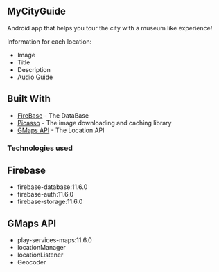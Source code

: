 ## MyCityGuide

Android app that helps you tour the city with a museum like experience!

Information for each location:
* Image
* Title
* Description
* Audio Guide

## Built With

* [FireBase](https://firebase.google.com/) - The DataBase
* [Picasso](http://square.github.io/picasso/) - The image downloading and caching library
* [GMaps API](https://cloud.google.com/maps-platform/maps/?apis=maps) - The Location API

### Technologies used
## Firebase
* firebase-database:11.6.0
* firebase-auth:11.6.0
* firebase-storage:11.6.0

## GMaps API
* play-services-maps:11.6.0
* locationManager
* locationListener
* Geocoder 




